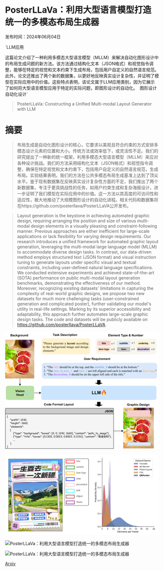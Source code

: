 # PosterLLaVa：利用大型语言模型打造统一的多模态布局生成器

发布时间：2024年06月04日

`LLM应用

这篇论文介绍了一种利用多模态大型语言模型（MLLM）来解决自动化图形设计中的布局生成问题的新方法。该方法通过结构化文本（JSON格式）和视觉指令调整，能够在特定的视觉和文本约束下生成布局，包括用户自定义的自然语言规范。此外，论文还推出了两个新的数据集，以更好地反映真实设计复杂性，并证明了模型在实际应用中的价值。这些特点表明，该论文属于LLM应用类别，因为它展示了如何将大型语言模型应用于特定的实际问题，即图形设计的自动化。` `图形设计` `自动化设计`

> PosterLLaVa: Constructing a Unified Multi-modal Layout Generator with LLM

# 摘要

> 布局生成是自动化图形设计的核心，它要求以美观且符合约束的方式安排多模态设计元素的位置和大小。传统方法或效率低下，或灵活性不足。我们的研究提出了一种新的统一框架，利用多模态大型语言模型（MLLM）来应对各种设计挑战。我们的方法采用结构化文本（JSON格式）和视觉指令调整，确保在特定视觉和文本约束下，包括用户自定义的自然语言规范，生成布局。实验结果表明，我们的方法在公共多模态布局生成基准上达到了顶尖水平。鉴于现有数据集在反映真实设计复杂性方面的不足，我们推出了两个新数据集，专注于更具挑战性的任务，如用户约束生成和复杂海报设计，进一步证明了我们模型在实际应用中的价值。这一方法以其高度的可访问性和适应性，极大地推动了大规模图形设计的自动化进程。相关代码和数据集将在https://github.com/posterllava/PosterLLaVA公开发布。

> Layout generation is the keystone in achieving automated graphic design, requiring arranging the position and size of various multi-modal design elements in a visually pleasing and constraint-following manner. Previous approaches are either inefficient for large-scale applications or lack flexibility for varying design requirements. Our research introduces a unified framework for automated graphic layout generation, leveraging the multi-modal large language model (MLLM) to accommodate diverse design tasks. In contrast, our data-driven method employs structured text (JSON format) and visual instruction tuning to generate layouts under specific visual and textual constraints, including user-defined natural language specifications. We conducted extensive experiments and achieved state-of-the-art (SOTA) performance on public multi-modal layout generation benchmarks, demonstrating the effectiveness of our method. Moreover, recognizing existing datasets' limitations in capturing the complexity of real-world graphic designs, we propose two new datasets for much more challenging tasks (user-constrained generation and complicated poster), further validating our model's utility in real-life settings. Marking by its superior accessibility and adaptability, this approach further automates large-scale graphic design tasks. The code and datasets will be publicly available on https://github.com/posterllava/PosterLLaVA.

![PosterLLaVa：利用大型语言模型打造统一的多模态布局生成器](../../../paper_images/2406.02884/x1.png)

![PosterLLaVa：利用大型语言模型打造统一的多模态布局生成器](../../../paper_images/2406.02884/x2.png)

![PosterLLaVa：利用大型语言模型打造统一的多模态布局生成器](../../../paper_images/2406.02884/x3.png)

![PosterLLaVa：利用大型语言模型打造统一的多模态布局生成器](../../../paper_images/2406.02884/x4.png)

[Arxiv](https://arxiv.org/abs/2406.02884)